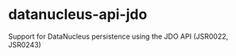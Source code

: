 datanucleus-api-jdo
===================

Support for DataNucleus persistence using the JDO API (JSR0022, JSR0243)
